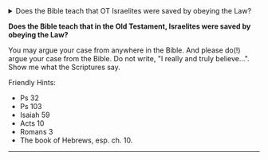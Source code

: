 ---
---

<details>
  <summary>Does the Bible teach that OT Israelites were saved by obeying the Law?</summary>
  <h3>The Work of Christ</h3>

  <blockquote>
    [21] But now the righteousness of God has been manifested apart from the law, although the Law and the Prophets bear witness to it — [22] the righteousness of God through faith in Jesus Christ for all who believe.
    <br/>(Romans 3:21–22, ESV)
  </blockquote>
  <p>
    The Old Testament’s Law and Prophets point to Jesus Christ, the Savior, through whom the Law has been fulfilled for humanity. Paul states there is no distinction between Jews and Gentiles, for all have the same Lord (Rom 10:12). The work of Christ saves both the Gentiles and the Jews. Because the purpose of the law is not to justify but to condemn transgressors, “For by works of the law no human being will be justified in his sight, since through the law comes knowledge of sin” (Rom 3:20). The Bible does not teach Old Testament’s Israelites were saved by the Law; instead, it shows how utterly impossible for man to attain salvation by doing the work of the Law — he must place his hope and trust in the promised Messiah.
  </p>
  <blockquote>
    Why then the law? It was added because of transgressions, until the offspring should come to whom the promise had been made, and it was put in place through angels by an intermediary.
    <br/>(Gal 3:19)
  </blockquote>
  <p>
    When sin enters humanity, we become enslaved and powerless to escape its tyranny. The Law was given to God’s chosen people, Israel, as a reminder of God’s standard of righteousness to give them hope that a promised Messiah who will fulfill “what the law could not do for it is weak through the flesh” (Rom 8:3). God’s Protevangelium promised the Offspring of the woman would cause a blow to the serpent’s head (Gen 3:15) nullifying its venomous sting against God’s chosen people. The purpose of the Law, then, is to point to the Messiah, who would come and fulfill its demands completely.
  </p>
  <blockquote>
    Wherefore the law was our schoolmaster to bring us unto Christ, that we might be justified by faith.
    <br/>(Gal 3:24)
  </blockquote>
  <p>
    Thus, because of sin, humanity (both Jews and Gentiles) cannot fulfill the Law’s demands, which leads them to the point of despair in themselves and cries to the Lord for a Redeemer.
  </p>
  <p>
    The intent of the Law in the Old Testament showed us the impossible standard of righteousness unattainable by sinful flesh. Confined in the nature of sin, the Law magnifies and intensifies the presence of sin (Rom 7:13) and drives even the Apostle Paul to the point of crying out, “O wretched man that I am! Who shall deliver me from the body of this death” (Rom 7:24)? The Law cannot save (Acts 13:39), and thus obedience to the Law is impossible because the “carnal mind is enmity against God: for it is not subject to the law of God, neither indeed can be” (Rom 8:7). So then, the flesh cannot please God in its sinful condition; only the spotless Lamb of God can fulfill the Law’s demands. At the cross, our Lord was crucified, not for His sins, but for the sins of the world, not only to save those alive but for those who died in their hope for the Messiah (Heb 11:13) and those who would be born. The Old Testament does not teach that the Law will save those who obey its commands but points to the One who saves Jews and Gentiles — all those who call on the name of Jesus will be Saved.
  </p>
</details>

**Does the Bible teach that in the Old Testament, Israelites were saved by obeying the Law?**

You may argue your case from anywhere in the Bible. And please do(!) argue your case from the Bible. Do not write, "I really and truly believe...". Show me what the Scriptures say.

Friendly Hints:

- Ps 32
- Ps 103
- Isaiah 59
- Acts 10
- Romans 3
- The book of Hebrews, esp. ch. 10.

<hr class='logo' />
